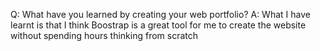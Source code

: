 
Q: What have you learned by creating your web portfolio?
A: What I have learnt is that I think Boostrap is a great tool for me to create the website without spending hours thinking from scratch

